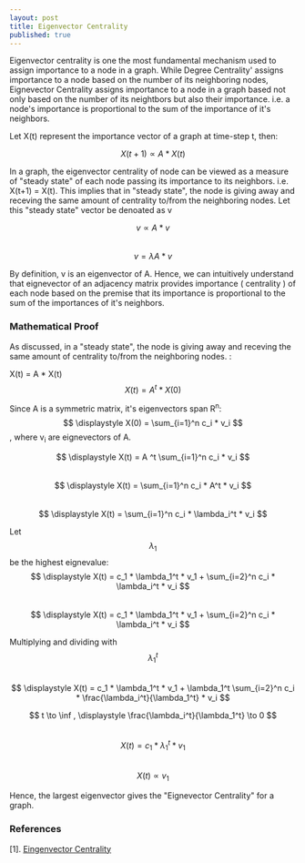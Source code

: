 ```yaml
---
layout: post
title: Eigenvector Centrality
published: true  
---
```


Eigenvector centrality is one the most fundamental mechanism used to assign importance to a node in a graph. While Degree Centrality' assigns importance to a node based on  the number of its neighboring nodes, Eignevector Centrality assigns importance to a node in a graph based not only based on the number of its neightbors but also their importance. i.e. a node's importance is proportional to the sum of the importance of it's neighbors.

Let X(t) represent the importance vector of a graph at time-step t, then:  
  
$$ X(t+1) \propto A * X(t) $$
  
In a graph, the eigenvector centrality of node can be viewed as a measure of "steady state" of each node passing its importance to its neighbors. i.e. X(t+1) = X(t). This implies that in "steady state", the node is giving away and receving the same amount of centrality to/from the neighboring nodes. Let this "steady state" vector be denoated as v  
  
$$ v  \propto A*v $$  
$$ v  = \lambda A*v $$

By definition, v is an eigenvector of A. Hence, we can intuitively understand that eignevector of an adjacency matrix provides importance ( centrality ) of each node based on the premise that its importance is proportional to the sum of the importances of it's neighbors.  

### Mathematical Proof

As discussed, in a "steady state",  the node is giving away and receving the same amount of centrality to/from the neighboring nodes. : 

X(t) = A * X(t)  
$$ X(t) = A^t  * X(0) $$
  
Since A is a symmetric matrix, it's eigenvectors span  R<sup>n</sup>:  
$$ \displaystyle X(0) = \sum_{i=1}^n  c_i * v_i $$, where v<sub>i</sub>  are eignevectors of A. 

$$ \displaystyle X(t) =  A ^t  \sum_{i=1}^n  c_i * v_i $$  
$$ \displaystyle X(t) =  \sum_{i=1}^n   c_i * A^t * v_i $$  
$$ \displaystyle X(t) =  \sum_{i=1}^n   c_i * \lambda_i^t * v_i $$
  
Let $$ \lambda_1 $$ be the highest eignevalue:  
$$ \displaystyle X(t) =  c_1 * \lambda_1^t * v_1 + \sum_{i=2}^n   c_i * \lambda_i^t * v_i $$  
$$ \displaystyle X(t) =  c_1 * \lambda_1^t * v_1 + \sum_{i=2}^n   c_i * \lambda_i^t * v_i $$   
  
Multiplying and dividing with $$ \lambda_1^t $$   
$$ \displaystyle X(t) =  c_1 * \lambda_1^t * v_1 + \lambda_1^t \sum_{i=2}^n   c_i * \frac{\lambda_i^t}{\lambda_1^t} * v_i $$  

$$ t \to \inf , \displaystyle \frac{\lambda_i^t}{\lambda_1^t} \to 0 $$  
$$ X(t) =  c_1 * \lambda_1^t * v_1 $$  
$$ X(t) \propto v_1 $$  
  
Hence, the largest eigenvector gives the "Eignevector Centrality" for a graph.  

### References
[1]. [Eingenvector Centrality](https://www.youtube.com/watch?v=1S1mD0l9FwU&list=LL&index=1&t=176s)  



